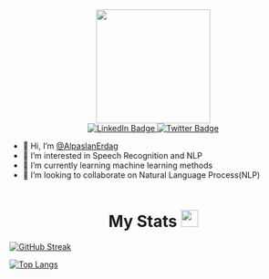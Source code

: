 <div id="header" align="center">
  <img src="https://media.giphy.com/media/gjrYDwbjnK8x36xZIO/giphy.gif" width="200"/>
</div>

<div id="badges" align="center">
  <a href="https://www.linkedin.com/in/alpaslanerdag/">
    <img src="https://img.shields.io/badge/LinkedIn-blue?style=for-the-badge&logo=linkedin&logoColor=white" alt="LinkedIn Badge"/>
  </a>

  <a href="https://twitter.com/AlpaslanErdag">
    <img src="https://img.shields.io/badge/Twitter-blue?style=for-the-badge&logo=twitter&logoColor=white" alt="Twitter Badge"/>
  </a>
</div>




- 👋 Hi, I’m [@AlpaslanErdag](https://github.com/AlpaslanErdag)
- 👀 I’m interested in Speech Recognition and NLP
- 🌱 I’m currently learning machine learning methods
- 💞️ I’m looking to collaborate on Natural Language Process(NLP)
<img src="https://komarev.com/ghpvc/?username=AlpaslanErdag&style=flat-square&color=blue" alt=""/>



<h1 align="center"> 
  My Stats
  <img src="https://media.giphy.com/media/hvRJCLFzcasrR4ia7z/giphy.gif" width="30px"/>
</h1>


[![GitHub Streak](http://github-readme-streak-stats.herokuapp.com?user=AlpaslanErdag&theme=elegant&date_format=j%20M%5B%20Y%5D)](https://git.io/streak-stats)

[![Top Langs](https://github-readme-stats.vercel.app/api/top-langs/?username=AlpaslanErdag&layout=compact&theme=vision-friendly-dark)](https://github.com/anuraghazra/github-readme-stats)


<!---
AlpaslanErdag/AlpaslanErdag is a ✨ special ✨ repository because its `README.md` (this file) appears on your GitHub profile.
You can click the Preview link to take a look at your changes.
--->
